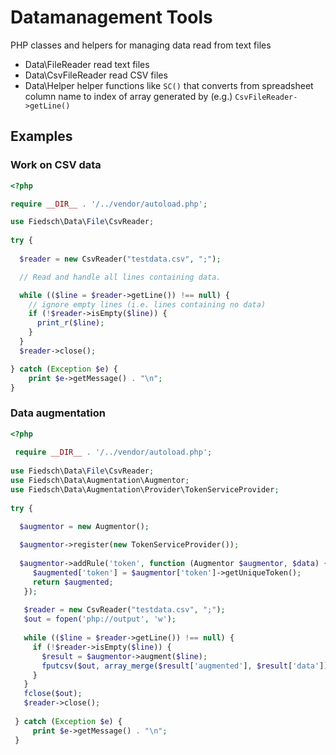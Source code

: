 # Datamanagement Tools

PHP classes and helpers for managing data read from text files
 
 * Data\FileReader  read text files
 * Data\CsvFileReader read CSV files
 * Data\Helper helper functions like `SC()` that converts from spreadsheet column name to index of array 
 generated by (e.g.) `CsvFileReader->getLine()`
 
 
## Examples
 
### Work on CSV data
 
```php
<?php

require __DIR__ . '/../vendor/autoload.php';

use Fiedsch\Data\File\CsvReader;
 
try {
 
  $reader = new CsvReader("testdata.csv", ";");

  // Read and handle all lines containing data.

  while (($line = $reader->getLine()) !== null) {
    // ignore empty lines (i.e. lines containing no data)
    if (!$reader->isEmpty($line)) {
      print_r($line);
    }
  }
  $reader->close();

} catch (Exception $e) {
    print $e->getMessage() . "\n";
}
```
 
### Data augmentation
 
 
```php
<?php
 
 require __DIR__ . '/../vendor/autoload.php';
 
use Fiedsch\Data\File\CsvReader;
use Fiedsch\Data\Augmentation\Augmentor;
use Fiedsch\Data\Augmentation\Provider\TokenServiceProvider;
  
try {

  $augmentor = new Augmentor();
 
  $augmentor->register(new TokenServiceProvider());
  
  $augmentor->addRule('token', function (Augmentor $augmentor, $data) {
     $augmented['token'] = $augmentor['token']->getUniqueToken();
     return $augmented;
   });
  
   $reader = new CsvReader("testdata.csv", ";");
   $out = fopen('php://output', 'w');
 
   while (($line = $reader->getLine()) !== null) {
     if (!$reader->isEmpty($line)) {
       $result = $augmentor->augment($line);
       fputcsv($out, array_merge($result['augmented'], $result['data']));
     }
   }
   fclose($out);
   $reader->close();
 
 } catch (Exception $e) {
     print $e->getMessage() . "\n";
 }
 ```
 